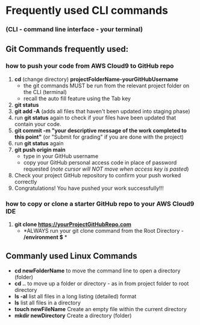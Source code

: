 
# Frequently used CLI commands
### (CLI - command line interface - your terminal)

## Git Commands frequently used:

### how to push your code from AWS Cloud9 to GitHub repo
  1. **cd** (change directory) **projectFolderName-yourGitHubUsername**
     * the git commands MUST be run from the relevant project folder on the CLI (terminal)
     * recall the auto fill feature using the Tab key 
  2. **git status**
  3. **git add -A**   (adds all files that haven't been updated into staging phase)
  4. run **git status** again to check if your files have been updated that contain your code.
  5. **git commit -m "your descriptive message of the work completed to this point"**   (or "Submit for grading" if you are done with the project)
  6. run **git status** again
  7. **git push origin main**
     * type in your GitHub username
     * copy your GitHub personal access code in place of password requested (*note cursor will NOT move when access key is pasted*)
  8. Check your project GitHub repository to confirm your push worked correctly
  9.   Congratulations!  You have pushed your work successfully!!!


### how to copy or clone a starter GitHub repo to your AWS Cloud9 IDE
  1. **git clone https://yourProjectGitHubRepo.com**
     * *ALWAYS run your git clone command from the Root Directory - **/environment $** *


## Commanly used Linux Commands
* **cd newFolderName**  to move the command line to open a directory (folder)
* **cd ..**  to move up a folder or directory - as in from project folder to root directory
* **ls -al**  list all files in a long listing (detailed) format
* **ls**  list all files in a directory
* **touch newFileName** Create an empty file within the current directory
* **mkdir newDirectory**  Create a directory (folder)



